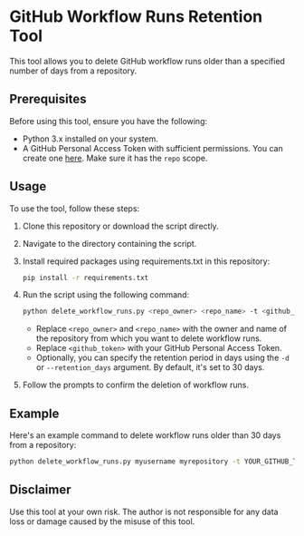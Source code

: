 # GitHub Workflow Runs Retention Tool

This tool allows you to delete GitHub workflow runs older than a specified number of days from a repository.

## Prerequisites

Before using this tool, ensure you have the following:

- Python 3.x installed on your system.
- A GitHub Personal Access Token with sufficient permissions. You can create one [here](https://github.com/settings/tokens/new). Make sure it has the `repo` scope.

## Usage

To use the tool, follow these steps:

1. Clone this repository or download the script directly.

2. Navigate to the directory containing the script.

3. Install required packages using requirements.txt in this repository:
   ```bash
   pip install -r requirements.txt
   ```

4. Run the script using the following command:
   ```bash
   python delete_workflow_runs.py <repo_owner> <repo_name> -t <github_token> [-d <retention_days>]
   ```

   * Replace `<repo_owner>` and `<repo_name>` with the owner and name of the repository from which you want to delete workflow runs.
   * Replace `<github_token>` with your GitHub Personal Access Token.
   * Optionally, you can specify the retention period in days using the `-d` or `--retention_days` argument. By default, it's set to 30 days.

5. Follow the prompts to confirm the deletion of workflow runs.

## Example

Here's an example command to delete workflow runs older than 30 days from a repository:

```bash
python delete_workflow_runs.py myusername myrepository -t YOUR_GITHUB_TOKEN -d 30
```

## Disclaimer

Use this tool at your own risk. The author is not responsible for any data loss or damage caused by the misuse of this tool.
